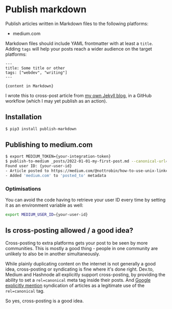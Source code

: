 # Publish markdown

Publish articles written in Markdown files to the following platforms:

- medium.com
<!--
- dev.to
- hashnode.com
- twitter.com
-->

Markdown files should include YAML frontmatter with at least a `title`. Adding `tags` will help your posts reach a wider audience on the target platforms:

```
---
title: Some title or other
tags: ["webdev", "writing"]
---

{content in Markdown}
```

I wrote this to cross-post article from [my own Jekyll blog](https://robinwinslow.uk), in a GitHub workflow (which I may yet publish as an action).

## Installation

``` bash
$ pip3 install publish-markdown
```

## Publishing to medium.com

``` bash
$ export MEDIUM_TOKEN={your-integration-token}
$ publish-to-medium _posts/2022-01-01-my-first-post.md --canonical-url="https://my-blog.com/2022/01/02/my-first-post"
Found user ID: {your-user-id}
- Article posted to https://medium.com/@nottrobin/how-to-use-unix-linkchecker-to-thoroughly-check-any-site-50134f3aeba0
- Added 'medium.com' to 'posted_to' metadata
```

### Optimisations

You can avoid the code having to retrieve your user ID every time by setting it as an environment variable as well:

``` bash
export MEDIUM_USER_ID={your-user-id}
```

## Is cross-posting allowed / a good idea?

Cross-posting to extra platforms gets your post to be seen by more communities. This is mostly a good thing - people in one community are unlikely to also be in another simultaneously. 

While plainly duplicating content on the internet is not generally a good idea, cross-posting or syndicating is fine where it's done right. Dev.to, Medium and Hashnode all explicitly support cross-posting, by providing the ability to set a `rel=canonical` meta tag inside their posts. And [Google explicitly mention](https://developers.google.com/search/docs/advanced/crawling/consolidate-duplicate-urls) syndication of articles as a legitimate use of the `rel=canonical` tag.

So yes, cross-posting is a good idea.
